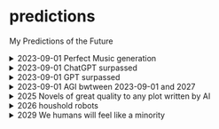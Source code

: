 # predictions
My Predictions of the Future

<details><summary>2023-09-01 Perfect Music generation</summary>Incredible good minutes long music generation with MusicGen or another similar system</details>
<details><summary>2023-09-01 ChatGPT surpassed</summary>By September i expect public weights of a Model stronger than ChatGTP</details>
<details><summary>2023-09-01 GPT surpassed</summary>By September i expect a new Model stronger than original GTP4</details>
<details><summary>2023-09-01 AGI bwtween 2023-09-01 and 2027</summary></details>
<details><summary>2025 Novels of great quality to any plot written by AI</summary> with hundreds of pages, without logical flaws.</details>

<details><summary>2026 houshold robots</summary></details>
<details><summary>2029 We humans will feel like a minority</summary>We humans will not feel as the dominat species any more. For every Human there will be more than 10 Artificial Beeings</details>
